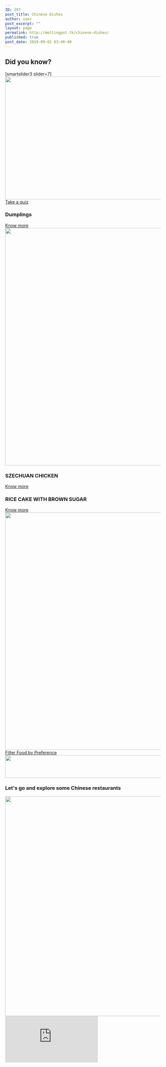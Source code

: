 ```yaml
---
ID: 297
post_title: Chinese Dishes
author: user
post_excerpt: ""
layout: page
permalink: http://meltingpot.tk/chinese-dishes/
published: true
post_date: 2019-09-02 03:48:40
---
```

<h2>Did you know?</h2>		
		[smartslider3 slider=7]		
			<a href="#dada">
						</a>
										<img width="1024" height="397" src="http://meltingpot.tk/wp-content/uploads/2019/10/Untitled-2019-10-13T190135.734-1024x397.png" alt="" srcset="https://meltingpot.tk/wp-content/uploads/2019/10/Untitled-2019-10-13T190135.734-1024x397.png 1024w, https://meltingpot.tk/wp-content/uploads/2019/10/Untitled-2019-10-13T190135.734-300x116.png 300w, https://meltingpot.tk/wp-content/uploads/2019/10/Untitled-2019-10-13T190135.734-768x297.png 768w, https://meltingpot.tk/wp-content/uploads/2019/10/Untitled-2019-10-13T190135.734.png 1175w" sizes="(max-width: 1024px) 100vw, 1024px" />											
			<a href="https://meltingpot.tk/food-and-culture-quiz/" role="button">
						Take a quiz
					</a>
			<h3>Dumplings</h3>		
			<a href="https://meltingpot.tk/dumplings/" role="button">
						Know more
					</a>
										<img width="1024" height="768" src="http://meltingpot.tk/wp-content/uploads/2019/09/WechatIMG247-1024x768.jpeg" alt="" srcset="https://meltingpot.tk/wp-content/uploads/2019/09/WechatIMG247-1024x768.jpeg 1024w, https://meltingpot.tk/wp-content/uploads/2019/09/WechatIMG247-300x225.jpeg 300w, https://meltingpot.tk/wp-content/uploads/2019/09/WechatIMG247-768x576.jpeg 768w" sizes="(max-width: 1024px) 100vw, 1024px" />											
			<h3>SZECHUAN CHICKEN</h3>		
			<a href="https://meltingpot.tk/szechuan-chicken/" role="button">
						Know more
					</a>
			<h3>RICE CAKE WITH BROWN SUGAR </h3>		
			<a href="https://www.meltingpot.tk/rice-cake-with-brown-sugar/" role="button">
						Know more
					</a>
										<img width="1024" height="768" src="http://meltingpot.tk/wp-content/uploads/2019/10/rice-cake-with-brown-sugar-1024x768.jpg" alt="" srcset="https://meltingpot.tk/wp-content/uploads/2019/10/rice-cake-with-brown-sugar-1024x768.jpg 1024w, https://meltingpot.tk/wp-content/uploads/2019/10/rice-cake-with-brown-sugar-300x225.jpg 300w, https://meltingpot.tk/wp-content/uploads/2019/10/rice-cake-with-brown-sugar-768x576.jpg 768w, https://meltingpot.tk/wp-content/uploads/2019/10/rice-cake-with-brown-sugar.jpg 1200w" sizes="(max-width: 1024px) 100vw, 1024px" />											
			<a href="https://meltingpot.tk/dish-filter/" role="button">
						Filter Food by Preference
					</a>
										<img width="1483" height="73" src="http://meltingpot.tk/wp-content/uploads/2019/09/Untitled-47.png" alt="" srcset="https://meltingpot.tk/wp-content/uploads/2019/09/Untitled-47.png 1483w, https://meltingpot.tk/wp-content/uploads/2019/09/Untitled-47-300x15.png 300w, https://meltingpot.tk/wp-content/uploads/2019/09/Untitled-47-768x38.png 768w, https://meltingpot.tk/wp-content/uploads/2019/09/Untitled-47-1024x50.png 1024w" sizes="(max-width: 1483px) 100vw, 1483px" />											
			<h3>Let's go and explore some Chinese restaurants​</h3>		
										<img width="718" height="711" src="http://meltingpot.tk/wp-content/uploads/2019/09/Untitled-68.png" alt="" srcset="https://meltingpot.tk/wp-content/uploads/2019/09/Untitled-68.png 718w, https://meltingpot.tk/wp-content/uploads/2019/09/Untitled-68-150x150.png 150w, https://meltingpot.tk/wp-content/uploads/2019/09/Untitled-68-300x297.png 300w" sizes="(max-width: 718px) 100vw, 718px" />											
			<iframe frameborder="0" scrolling="no" marginheight="0" marginwidth="0" src="https://maps.google.com/maps?q=Chinese%20Restaurants&amp;t=m&amp;z=12&amp;output=embed&amp;iwloc=near" aria-label="Chinese Restaurants"></iframe>